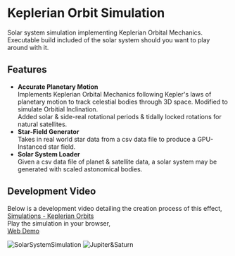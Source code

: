 # Keplerian Orbit Simulation
Solar system simulation implementing Keplerian Orbital Mechanics.
<br> Executable build included of the solar system should you want to play around with it.

## Features
* **Accurate Planetary Motion**
<br> Implements Keplerian Orbital Mechanics following Kepler's laws of planetary motion to track celestial bodies through 3D space. Modified to simulate Orbitial Inclination.
<br> Added solar & side-real rotational periods & tidally locked rotations for natural satellites.
* **Star-Field Generator**
<br> Takes in real world star data from a csv data file to produce a GPU-Instanced star field.
* **Solar System Loader**
<br> Given a csv data file of planet & satellite data, a solar system may be generated with scaled astonomical bodies.

## Development Video
Below is a development video detailing the creation process of this effect,
<br>[Simulations - Keplerian Orbits](https://www.youtube.com/watch?v=t89De819YMA)
<br>Play the simulation in your browser,
<br>[Web Demo](https://scottanders.itch.io/solar-system-simulation)

![SolarSystemSimulation](https://raw.githubusercontent.com/ScottyRAnderson/Images/master/SolarSystemSimulation.png)
![Jupiter&Saturn](https://raw.githubusercontent.com/ScottyRAnderson/Images/master/Jupiter&Saturn.png)